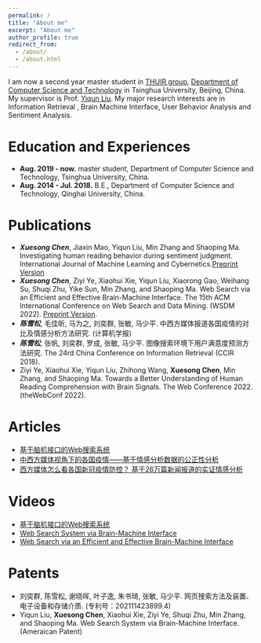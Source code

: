 ```yaml
---
permalink: /
title: "About me"
excerpt: "About me"
author_profile: true
redirect_from: 
  - /about/
  - /about.html
---
```


I am now a second year master student in [THUIR group](http://www.thuir.cn/), [Department of Computer Science and Technology](http://www.cs.tsinghua.edu.cn) in Tsinghua University, Beijing, China. My supervisor is Prof. [Yiqun Liu](http://www.thuir.cn/group/~YQLiu/). My major research interests are in Information Retrieval , Brain Machine Interface, User Behavior Analysis and Sentiment Analysis.

Education and Experiences
======
* **Aug. 2019 - now.** master student, Department of Computer Science and Technology, Tsinghua University, China.
* **Aug. 2014 - Jul. 2018.** B.E., Department of Computer Science and Technology, Qinghai University, China.

Publications
======
* ***Xuesong Chen***, Jiaxin Mao, Yiqun Liu, Min Zhang and Shaoping Ma. Investigating human reading behavior during sentiment judgment. International Journal of Machine Learning and Cybernetics.[Preprint Version](http://www.thuir.cn/group/~YQLiu/publications/Cybernetics2022Chen.pdf)
* ***Xuesong Chen***, Ziyi Ye, Xiaohui Xie, Yiqun Liu, Xiaorong Gao, Weihang Su, Shuqi Zhu, Yike Sun, Min Zhang, and Shaoping Ma. Web Search via an Efficient and Effective Brain-Machine Interface. The 15th ACM International Conference on Web Search and Data Mining. (WSDM 2022). [Preprint Version](http://www.thuir.cn/group/~YQLiu/publications/WSDM2022Chen.pdf).
* ***陈雪松***, 毛佳昕, 马为之, 刘奕群, 张敏, 马少平. 中西方媒体报道各国疫情的对比及情感分析方法研究. (计算机学报)
* ***陈雪松***, 张帆, 刘奕群, 罗成, 张敏, 马少平. 图像搜索环境下用户满意度预测方法研究. The 24rd China Conference on Information Retrieval (CCIR 2018). 
* Ziyi Ye, Xiaohui Xie, Yiqun Liu, Zhihong Wang, **Xuesong Chen**, Min Zhang, and Shaoping Ma. Towards a Better Understanding of Human Reading Comprehension with Brain Signals. The Web Conference 2022. (theWebConf 2022).

Articles
======
* [基于脑机接口的Web搜索系统](https://mp.weixin.qq.com/s/QC0RqZYclW3zGrqgRIAR4w)
* [中西方媒体视角下的各国疫情——基于情感分析数据的公正性分析](https://mp.weixin.qq.com/s/I92ajjSMiuHOxrEBnK1ILw)
* [西方媒体怎么看各国新冠疫情防控？ 基于26万篇新闻报道的实证情感分析](https://mp.weixin.qq.com/s/hpL9kArDvx2crxGcFJC_YQ)

Videos
======
* [基于脑机接口的Web搜索系统](https://mp.weixin.qq.com/s/QC0RqZYclW3zGrqgRIAR4w)
* [Web Search System via Brain-Machine Interface](https://youtu.be/3AIwKjNN0Hw?list=PLfH6RKzt0GfVrvB6pGURUfqbJgU0io6ru)
* [Web Search via an Efficient and Effective Brain-Machine Interface](https://youtu.be/_BzeHnQEGLQ?list=PLfH6RKzt0GfVrvB6pGURUfqbJgU0io6ru)

Patents
======
* 刘奕群, 陈雪松, 谢晓晖, 叶子逸, 朱书琦, 张敏, 马少平. 网页搜索方法及装置、电子设备和存储介质. (专利号：202111423899.4)
* Yiqun Liu, **Xuesong Chen**, Xiaohui Xie, Ziyi Ye, Shuqi Zhu, Min Zhang, and Shaoping Ma. Web Search System via Brain-Machine Interface. (Ameraican Patent)





